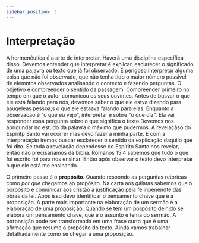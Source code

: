```yaml
---
sidebar_position: 3
---
```



# Interpretação

A hermenêutica é a arte de interpretar. Haverá uma disciplina específica disso. Devemos entender que interpretar é explicar, esclarecer o significado de uma pa;avra ou texto que já foi observado. É perigoso interpretar alguma coisa que não foi observado, que não tenha tido o maior número possivel de elemntos observados analisando o contexto e fazendo perguntas.
O objetivo é compreender o sentido da passagem. Compreender primeiro no tempo em que o autor comunicou os seus ouvintes. Antes de busvar o que ele está falando para nós, devemos saber o que ele estva dizendo para aauqeleas pessoa,s o que ele estaava falando para elas.
Enquanto a observacao é "o que eu vejo", interpretar é sobre "o que diz". Ela vai responder essa pergunta sobre o que significa o texto
Devemos nos aprigundar no estudo da palavra o máximo que pudermos. A revelaçãso do Espiritp Santo vai ocorrer mas devo fazer a minha parte. E com a interpretação iremos buscar esclarecer o sentido da explicação daquilo que foi dito. Se toda a revelação dependesse do Espírito Santo nos revelar, então não precisaríamos da biblia.
Romanos 15:4 sabemos que tudo o que foi escrito foi para nos ensinar. Então após observar o texto devo interpretar o que ele está me ensinando.

O primeiro passo é o __propósito__. Quando respondo as perguntas retóricas como _por que_ chegamos ao propósito. Na carta aos gálatas sabemos que o porpósito é comunicar aos cristão a justificação pela fé inpenendte das obras da lei. Após isso devo identificar o pensamento chave que é a proposição. A parte mais importante na elaboração de um sermão é a elaboração de uma proposição. Quando se tem um porpósito deinido se elabora um pensamento chave, que é o assunto e tema do sermão.
A porposição pode ser transformada em uma frase curta que é uma afirmação que resume o propósito do texto. Ainda vamos trabalhar detalhadamente como se chegar a uma proposição.